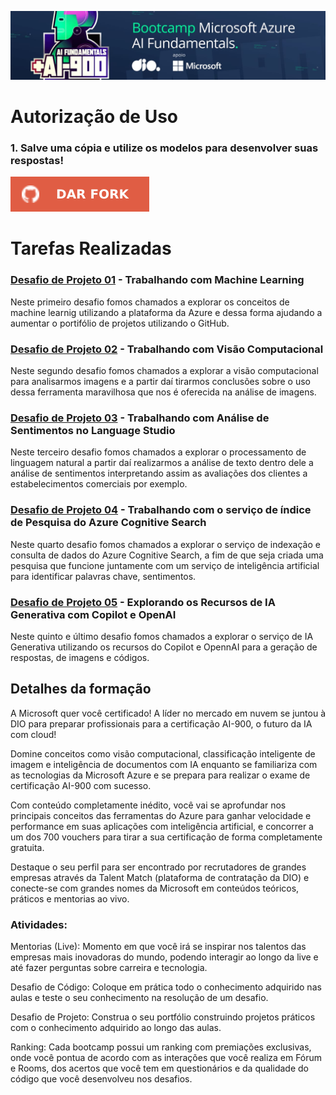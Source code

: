 ![](/img/banner.jpeg)

# Autorização de Uso
### 1. Salve uma cópia e utilize os modelos para desenvolver suas respostas! 

[![](/img/fork.svg)](https://github.com/anieltonjn/dio-pratica-microsoft-azure-ai-fundamentals/fork)


# Tarefas Realizadas 

### [Desafio de Projeto 01](dp01/README.md) - Trabalhando com Machine Learning
Neste primeiro desafio fomos chamados a explorar os conceitos de machine learnig utilizando a plataforma da Azure e dessa forma ajudando a aumentar o portifólio de projetos utilizando o GitHub.

### [Desafio de Projeto 02](dp02/README.md) - Trabalhando com Visão Computacional
Neste segundo desafio fomos chamados a explorar a visão computacional para analisarmos imagens e a partir daí tirarmos conclusões sobre o uso dessa ferramenta maravilhosa que nos é oferecida na análise de imagens.

### [Desafio de Projeto 03](dp03/README.md) - Trabalhando com Análise de Sentimentos no Language Studio
Neste terceiro desafio fomos chamados a explorar o processamento de linguagem natural a partir daí realizarmos a análise de texto dentro dele a análise de sentimentos interpretando assim as avaliações dos clientes a estabelecimentos comerciais por exemplo.

### [Desafio de Projeto 04](dp04/README.md) - Trabalhando com o serviço de índice de Pesquisa do Azure Cognitive Search
Neste quarto desafio fomos chamados a explorar o serviço de indexação e consulta de dados do Azure Cognitive Search, a fim de que seja criada uma pesquisa que funcione juntamente com um serviço de inteligência artificial para identificar palavras chave, sentimentos.

### [Desafio de Projeto 05](dp05/README.md) - Explorando os Recursos de IA Generativa com Copilot e OpenAI
Neste quinto e último desafio fomos chamados a explorar o serviço de IA Generativa utilizando os recursos do Copilot e OpennAI para a geração de respostas, de imagens e códigos.

## Detalhes da formação

A Microsoft quer você certificado! A líder no mercado em nuvem se juntou à DIO para preparar profissionais para a certificação AI-900, o futuro da IA com cloud!

Domine conceitos como visão computacional, classificação inteligente de imagem e inteligência de documentos com IA enquanto se familiariza com as tecnologias da Microsoft Azure e se prepara para realizar o exame de certificação AI-900 com sucesso.

Com conteúdo completamente inédito, você vai se aprofundar nos principais conceitos das ferramentas do Azure para ganhar velocidade e performance em suas aplicações com inteligência artificial, e concorrer a um dos 700 vouchers para tirar a sua certificação de forma completamente gratuita.

Destaque o seu perfil para ser encontrado por recrutadores de grandes empresas através da Talent Match (plataforma de contratação da DIO) e conecte-se com grandes nomes da Microsoft em conteúdos teóricos, práticos e mentorias ao vivo.

### Atividades:
Mentorias (Live): Momento em que você irá se inspirar nos talentos das empresas mais inovadoras do mundo, podendo interagir ao longo da live e até fazer perguntas sobre carreira e tecnologia.

Desafio de Código: Coloque em prática todo o conhecimento adquirido nas aulas e teste o seu conhecimento na resolução de um desafio.

Desafio de Projeto: Construa o seu portfólio construindo projetos práticos com o conhecimento adquirido ao longo das aulas.

Ranking: Cada bootcamp possui um ranking com premiações exclusivas, onde você pontua de acordo com as interações que você realiza em Fórum e Rooms, dos acertos que você tem em questionários e da qualidade do código que você desenvolveu nos desafios.
